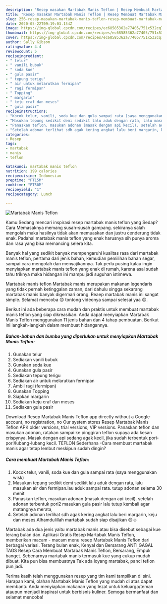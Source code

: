 ```yaml
---
description: "Resep masakan Martabak Manis Teflon | Resep Membuat Martabak Manis Teflon Yang Bisa Manjain Lidah"
title: "Resep masakan Martabak Manis Teflon | Resep Membuat Martabak Manis Teflon Yang Bisa Manjain Lidah"
slug: 256-resep-masakan-martabak-manis-teflon-resep-membuat-martabak-manis-teflon-yang-bisa-manjain-lidah
date: 2020-05-22T09:19:03.154Z
image: https://img-global.cpcdn.com/recipes/ec68585362a77405/751x532cq70/martabak-manis-teflon-foto-resep-utama.jpg
thumbnail: https://img-global.cpcdn.com/recipes/ec68585362a77405/751x532cq70/martabak-manis-teflon-foto-resep-utama.jpg
cover: https://img-global.cpcdn.com/recipes/ec68585362a77405/751x532cq70/martabak-manis-teflon-foto-resep-utama.jpg
author: Sally Gibson
ratingvalue: 4.4
reviewcount: 5
recipeingredient:
- " telur"
- " vanili bubuk"
- " soda kue"
- " gula pasir"
- " tepung terigu"
- " air untuk melarutkan fermipan"
- " ragi fermipan"
- " Topping"
- " margarin"
- " keju craf dan meses"
- " gula pasir"
recipeinstructions:
- "Kocok telur, vanili, soda kue dan gula sampai rata (saya menggunakan wisk)"
- "Masukan tepung sedikit demi sedikit lalu aduk dengan rata, lalu masukan air dan fermipan.lau aduk sampai rata. tutup adonan selama 30 menit"
- "Panaskan teflon, masukan adonan (masak dengan api kecil). setelah adonan terbentuk pori2 masukan gula pasir lalu tutup kembali agar matangnya merata,"
- "Setelah adonan terlihat sdh agak kering angkat lalu beri margarin, keju dan meses.Alhamdulillah martabak sudah siap disajikan 😊☺️"
categories:
- Resep
tags:
- martabak
- manis
- teflon

katakunci: martabak manis teflon 
nutrition: 199 calories
recipecuisine: Indonesian
preptime: "PT15M"
cooktime: "PT50M"
recipeyield: "1"
recipecategory: Lunch

---
```



![Martabak Manis Teflon](https://img-global.cpcdn.com/recipes/ec68585362a77405/751x532cq70/martabak-manis-teflon-foto-resep-utama.jpg)

Kamu Sedang mencari inspirasi resep martabak manis teflon yang Sedap? Cara Memasaknya memang susah-susah gampang. sekiranya salah mengolah maka hasilnya tidak akan memuaskan dan justru cenderung tidak enak. Padahal martabak manis teflon yang enak harusnya sih punya aroma dan rasa yang bisa memancing selera kita.

Banyak hal yang sedikit banyak mempengaruhi kualitas rasa dari martabak manis teflon, pertama dari jenis bahan, kemudian pemilihan bahan segar, sampai cara mengolah dan menyajikannya. Tak perlu pusing kalau ingin menyiapkan martabak manis teflon yang enak di rumah, karena asal sudah tahu triknya maka hidangan ini mampu jadi suguhan istimewa.

Martabak manis teflon Martabak manis merupakan makanan legendaris yang tidak pernah ketinggalan zaman, dari dahulu singga sekarang martabak manis banyak digermari orang. Reaep martabak manis ini sangat simple. Selamat mencoba 😊 tontong videonya sampai selesai yaa 😊.


Berikut ini ada beberapa cara mudah dan praktis untuk membuat martabak manis teflon yang siap dikreasikan. Anda dapat menyiapkan Martabak Manis Teflon menggunakan 11 jenis bahan dan 4 tahap pembuatan. Berikut ini langkah-langkah dalam membuat hidangannya.

<!--inarticleads1-->

##### Bahan-bahan dan bumbu yang diperlukan untuk menyiapkan Martabak Manis Teflon:

1. Gunakan  telur
1. Sediakan  vanili bubuk
1. Gunakan  soda kue
1. Gunakan  gula pasir
1. Sediakan  tepung terigu
1. Sediakan  air untuk melarutkan fermipan
1. Ambil  ragi (fermipan)
1. Gunakan  Topping
1. Siapkan  margarin
1. Sediakan  keju craf dan meses
1. Sediakan  gula pasir


Download Resep Martabak Manis Teflon app directly without a Google account, no registration, no Our system stores Resep Martabak Manis Teflon APK older versions, trial versions, VIP versions. Panaskan teflon dan masukan adonan, ratakan sampai ke pinggiran teflon supaya ada kesan crispynya. Masak dengan api sedang agak kecil, jika sudah terbentuk pori-pori/lubang-lubang kecil. TEFLON Sederhana -Cara membuat martabak manis agar tetap lembut meskipun sudah dingin? 

<!--inarticleads2-->

##### Cara membuat Martabak Manis Teflon:

1. Kocok telur, vanili, soda kue dan gula sampai rata (saya menggunakan wisk)
1. Masukan tepung sedikit demi sedikit lalu aduk dengan rata, lalu masukan air dan fermipan.lau aduk sampai rata. tutup adonan selama 30 menit
1. Panaskan teflon, masukan adonan (masak dengan api kecil). setelah adonan terbentuk pori2 masukan gula pasir lalu tutup kembali agar matangnya merata,
1. Setelah adonan terlihat sdh agak kering angkat lalu beri margarin, keju dan meses.Alhamdulillah martabak sudah siap disajikan 😊☺️


Martabak ada dua jenis yaitu martabak manis atau bisa disebut sebagai kue terang bulan dan. Aplikasi Gratis Resep Martabak Manis Teflon, memberikan macam - macam menu resep Martabak Manis Teflon dari berbagai variasi. Terang bulan enak, Kenyal dan Bersarang ANTI GAGAL TAGS Resep Cara Membuat Martabak Manis Teflon, Bersarang, Empuk banget. Sebenarnya martabak manis termasuk kue yang cukup mudah dibuat. Kita pun bisa membuatnya Tak ada loyang martabak, panci teflon pun jadi. 

Terima kasih telah menggunakan resep yang tim kami tampilkan di sini. Harapan kami, olahan Martabak Manis Teflon yang mudah di atas dapat membantu Anda menyiapkan makanan yang lezat untuk keluarga/teman ataupun menjadi inspirasi untuk berbisnis kuliner. Semoga bermanfaat dan selamat mencoba!
